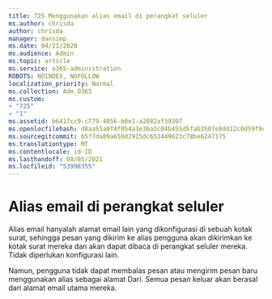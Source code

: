 ```yaml
---
title: 725 Menggunakan alias email di perangkat seluler
ms.author: chrisda
author: chrisda
manager: dansimp
ms.date: 04/21/2020
ms.audience: Admin
ms.topic: article
ms.service: o365-administration
ROBOTS: NOINDEX, NOFOLLOW
localization_priority: Normal
ms.collection: Adm_O365
ms.custom:
- "725"
- "1"
ms.assetid: b6417cc9-c779-4856-b0e1-a2882af39397
ms.openlocfilehash: d8aa55a0f4f054a3e36a2c04b455d5fab3507e8dd12c0d59f9c05e1e21374468
ms.sourcegitcommit: b5f7da89a650d2915dc652449623c78be6247175
ms.translationtype: MT
ms.contentlocale: id-ID
ms.lasthandoff: 08/05/2021
ms.locfileid: "53998355"
---
```

# <a name="email-aliases-on-mobile-devices"></a>Alias email di perangkat seluler

Alias email hanyalah alamat email lain yang dikonfigurasi di sebuah kotak surat, sehingga pesan yang dikirim ke alias pengguna akan dikirimkan ke kotak surat mereka dan akan dapat dibaca di perangkat seluler mereka. Tidak diperlukan konfigurasi lain.

Namun, pengguna tidak dapat membalas pesan atau mengirim pesan baru menggunakan alias sebagai alamat Dari. Semua pesan keluar akan berasal dari alamat email utama mereka.
